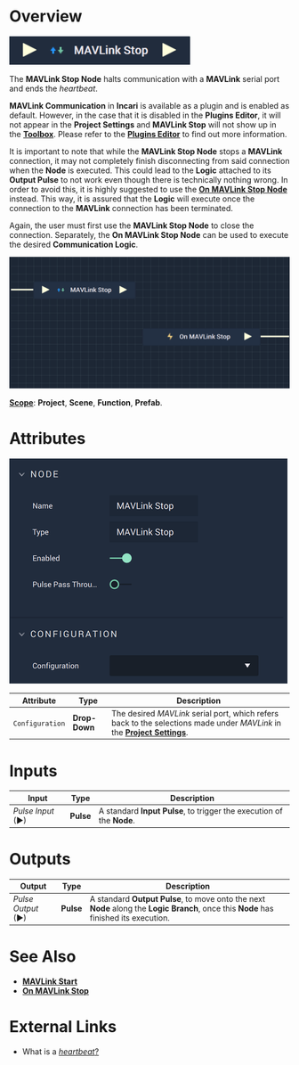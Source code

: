 # Overview

![The MAVLink Stop Node.](../../../.gitbook/assets/mavlinkstop.png)

The **MAVLink Stop Node** halts communication with a **MAVLink** serial port and ends the *heartbeat*.

**MAVLink Communication** in **Incari** is available as a plugin and is enabled as default. However, in the case that it is disabled in the **Plugins Editor**, it will not appear in the **Project Settings** and **MAVLink Stop** will not show up in the [**Toolbox**](../../overview.md). Please refer to the [**Plugins Editor**](../../../modules/plugins/README.md) to find out more information.

It is important to note that while the **MAVLink Stop Node** stops a **MAVLink** connection, it may not completely finish disconnecting from said connection when the **Node** is executed. This could lead to the **Logic** attached to its **Output Pulse** 
to not work even though there is technically nothing wrong. In order to avoid this, it is highly suggested to use 
the [**On MAVLink Stop Node**](events/on-mavlink-stop.md) instead. This way, it is assured that the **Logic** will execute once the connection to the **MAVLink** connection has been terminated.

Again, the user must first use the **MAVLink Stop Node** to close the connection. Separately, the **On MAVLink Stop Node** can be used to execute the desired **Communication Logic**. 


![MAVLink Stop and On MAVLink Stop Configuration.](../../../.gitbook/assets/mavlinkstopvsonmavlinkstop.png)

[**Scope**](../overview.md#scopes): **Project**, **Scene**, **Function**, **Prefab**.

# Attributes

![The MAVLink Stop Node Attributes.](../../../.gitbook/assets/mavlinkstopatts.png)

|Attribute|Type|Description|
|---|---|---|
|`Configuration`|**Drop-Down**|The desired *MAVLink* serial port, which refers back to the selections made under *MAVLink* in the [**Project Settings**](../../../modules/project-settings.md).| 

# Inputs

|Input|Type|Description|
|---|---|---|
|*Pulse Input* (►)|**Pulse**|A standard **Input Pulse**, to trigger the execution of the **Node**.|

# Outputs

|Output|Type|Description|
|---|---|---|
|*Pulse Output* (►)|**Pulse**|A standard **Output Pulse**, to move onto the next **Node** along the **Logic Branch**, once this **Node** has finished its execution.|

# See Also

* [**MAVLink Start**](mavlink-start.md)
* [**On MAVLink Stop**](events/on-mavlink-stop.md)

# External Links

* What is a [*heartbeat*?](https://mavlink.io/kr/services/heartbeat.html)